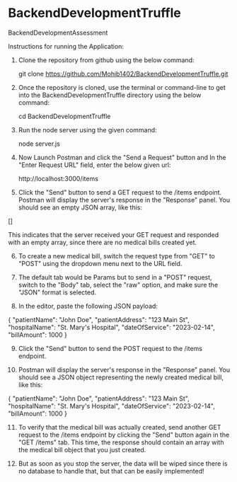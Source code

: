 # BackendDevelopmentTruffle
BackendDevelopmentAssessment

Instructions for running the Application:

1. Clone the repository from github using the below command:

      git clone https://github.com/Mohib1402/BackendDevelopmentTruffle.git
      
2. Once the repository is cloned, use the terminal or command-line to get into the BackendDevelopmentTruffle directory using the below command:
      
      cd BackendDevelopmentTruffle
      
3. Run the node server using the given command:
      
      node server.js

4. Now Launch Postman and click the "Send a Request" button and In the "Enter Request URL" field, enter the below given url:
      
      http://localhost:3000/items
      
5. Click the "Send" button to send a GET request to the /items endpoint.
Postman will display the server's response in the "Response" panel. You should see an empty JSON array, like this:

[]

This indicates that the server received your GET request and responded with an empty array, since there are no medical bills created yet.

6. To create a new medical bill, switch the request type from "GET" to "POST" using the dropdown menu next to the URL field.

7. The default tab would be Params but to send in a "POST" request, switch to the "Body" tab, select the "raw" option, and make sure the "JSON" format is selected.

8. In the editor, paste the following JSON payload:

{
  "patientName": "John Doe",
  "patientAddress": "123 Main St",
  "hospitalName": "St. Mary's Hospital",
  "dateOfService": "2023-02-14",
  "billAmount": 1000
}

9. Click the "Send" button to send the POST request to the /items endpoint.

10. Postman will display the server's response in the "Response" panel. You should see a JSON object representing the newly created medical bill, like this:

{
  "patientName": "John Doe",
  "patientAddress": "123 Main St",
  "hospitalName": "St. Mary's Hospital",
  "dateOfService": "2023-02-14",
  "billAmount": 1000
}

11. To verify that the medical bill was actually created, send another GET request to the /items endpoint by clicking the "Send" button again in the "GET /items" tab. This time, the response should contain an array with the medical bill object that you just created.

12. But as soon as you stop the server, the data will be wiped since there is no database to handle that, but that can be easily implemented!
